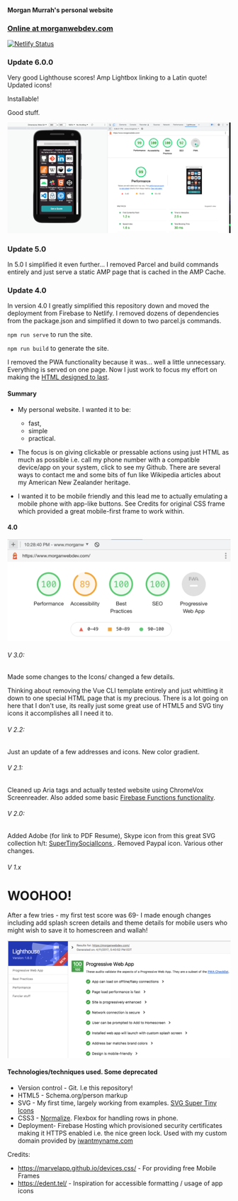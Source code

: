 #### Morgan Murrah's personal website

### [Online at morganwebdev.com](https://morganwebdev.com) 

[![Netlify Status](https://api.netlify.com/api/v1/badges/ed41d932-636f-4c3a-849a-adaaf6498e71/deploy-status)](https://app.netlify.com/sites/sharp-kilby-16c20a/deploys)



### Update 6.0.0

Very good Lighthouse scores! Amp Lightbox linking to a Latin quote! Updated icons!

Installable!

Good stuff.

![Recent Lighthouse Test](readme-assets/lighthouse-2022.png)

### Update 5.0

In 5.0 I simplified it even further... I removed Parcel and build commands entirely and just serve a static AMP page that is cached in the AMP Cache.

### Update 4.0

In version 4.0 I greatly simplified this repository down and moved the deployment from Firebase to Netlify. I removed dozens of dependencies from the package.json and simplified it down to two parcel.js commands. 

`npm run serve` to run the site.

`npm run build` to generate the site.

I removed the PWA functionality because it was... well a little unnecessary. Everything is served on one page. Now I just work to focus my effort on making the [HTML designed to last](https://jeffhuang.com/designed_to_last/).

#### Summary

 * My personal website. I wanted it to be: 
    * fast, 
    * simple
    * practical. 
    
 * The focus is on giving clickable or pressable actions using just HTML as much as possible i.e. call my phone number with a compatible device/app on your system, click to see my Github. There are several ways to contact me and some bits of fun like Wikipedia articles about my American New Zealander heritage.
 
 * I wanted it to be mobile friendly and this lead me to actually emulating a mobile phone with app-like buttons. See Credits for original CSS frame which provided a great mobile-first frame to work within.

#### 4.0

![Recent Lighthouse Test](readme-assets/lighthouse-2021.png)


###### V 3.0:

Made some changes to the Icons/ changed a few details.

Thinking about removing the Vue CLI template entirely and just whittling it down to one special HTML page that is my precious. There is a lot going on here that I don't use, its really just some great use of HTML5 and SVG tiny icons it accomplishes all I need it to.
  
###### V 2.2:
  Just an update of a few addresses and icons. New color gradient. 
  
###### V 2.1:
Cleaned up Aria tags and actually tested website using ChromeVox Screenreader. Also added some basic [Firebase Functions functionality](https://github.com/firebase/functions-samples/tree/master/quickstarts/time-server).  
###### V 2.0:
   Added Adobe (for link to PDF Resume), Skype icon from this great SVG collection h/t: [SuperTinySocialIcons ](https://github.com/edent/SuperTinySocialIcons/). Removed Paypal icon. Various other changes. 
###### V 1.x
  
  # WOOHOO!
  After a few tries - my first test score was 69-  I made enough changes including add splash screen details and theme details for mobile users who might wish to save it to homescreen and wallah!
  
  ![](readme-assets/PWA100.png)
  
 
#### Technologies/techniques used. Some deprecated

* Version control - Git. I.e this repository! 
* HTML5 - Schema.org/person markup
* SVG - My first time, largely working from examples. [SVG Super Tiny Icons](https://github.com/edent/SuperTinyIcons)
* CSS3 - [Normalize](https://necolas.github.io/normalize.css/). Flexbox for handling rows in phone.
* Deployment-  Firebase Hosting which provisioned security certificates making it HTTPS enabled i.e. the nice green lock. Used with my custom domain provided by [iwantmyname.com](iwantmyname.com)



Credits:

* https://marvelapp.github.io/devices.css/ - For providing free Mobile Frames
* https://edent.tel/ - Inspiration for accessible formatting / usage of app icons